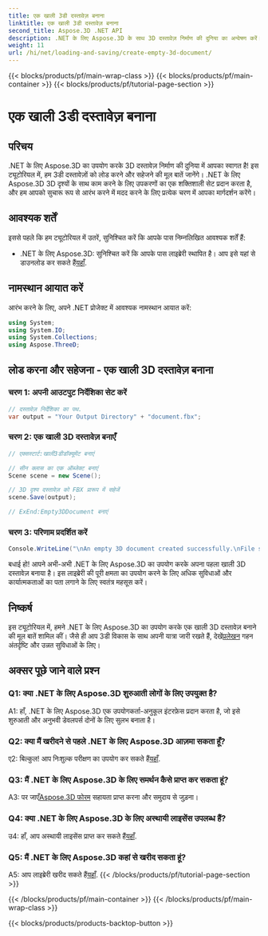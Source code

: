 ```yaml
---
title: एक खाली 3डी दस्तावेज़ बनाना
linktitle: एक खाली 3डी दस्तावेज़ बनाना
second_title: Aspose.3D .NET API
description: .NET के लिए Aspose.3D के साथ 3D दस्तावेज़ निर्माण की दुनिया का अन्वेषण करें। आश्चर्यजनक 3D दृश्यों को सहजता से बनाएं, संपादित करें और सहेजें।
weight: 11
url: /hi/net/loading-and-saving/create-empty-3d-document/
---
```


{{< blocks/products/pf/main-wrap-class >}}
{{< blocks/products/pf/main-container >}}
{{< blocks/products/pf/tutorial-page-section >}}

# एक खाली 3डी दस्तावेज़ बनाना

## परिचय

.NET के लिए Aspose.3D का उपयोग करके 3D दस्तावेज़ निर्माण की दुनिया में आपका स्वागत है! इस ट्यूटोरियल में, हम 3डी दस्तावेज़ों को लोड करने और सहेजने की मूल बातें जानेंगे। .NET के लिए Aspose.3D 3D दृश्यों के साथ काम करने के लिए उपकरणों का एक शक्तिशाली सेट प्रदान करता है, और हम आपको सुचारू रूप से आरंभ करने में मदद करने के लिए प्रत्येक चरण में आपका मार्गदर्शन करेंगे।

## आवश्यक शर्तें

इससे पहले कि हम ट्यूटोरियल में उतरें, सुनिश्चित करें कि आपके पास निम्नलिखित आवश्यक शर्तें हैं:

-  .NET के लिए Aspose.3D: सुनिश्चित करें कि आपके पास लाइब्रेरी स्थापित है। आप इसे यहां से डाउनलोड कर सकते हैं[यहाँ](https://releases.aspose.com/3d/net/).

## नामस्थान आयात करें

आरंभ करने के लिए, अपने .NET प्रोजेक्ट में आवश्यक नामस्थान आयात करें:

```csharp
using System;
using System.IO;
using System.Collections;
using Aspose.ThreeD;
```

## लोड करना और सहेजना - एक खाली 3D दस्तावेज़ बनाना

### चरण 1: अपनी आउटपुट निर्देशिका सेट करें

```csharp
// दस्तावेज़ निर्देशिका का पथ.
var output = "Your Output Directory" + "document.fbx";
```

### चरण 2: एक खाली 3D दस्तावेज़ बनाएँ

```csharp
// एक्सस्टार्ट:खाली3डीडॉक्यूमेंट बनाएं

// सीन क्लास का एक ऑब्जेक्ट बनाएं
Scene scene = new Scene();

// 3D दृश्य दस्तावेज़ को FBX प्रारूप में सहेजें
scene.Save(output);

// ExEnd:Empty3DDocument बनाएं
```

### चरण 3: परिणाम प्रदर्शित करें

```csharp
Console.WriteLine("\nAn empty 3D document created successfully.\nFile saved at " + output);
```

बधाई हो! आपने अभी-अभी .NET के लिए Aspose.3D का उपयोग करके अपना पहला खाली 3D दस्तावेज़ बनाया है। इस लाइब्रेरी की पूरी क्षमता का उपयोग करने के लिए अधिक सुविधाओं और कार्यात्मकताओं का पता लगाने के लिए स्वतंत्र महसूस करें।

## निष्कर्ष

 इस ट्यूटोरियल में, हमने .NET के लिए Aspose.3D का उपयोग करके एक खाली 3D दस्तावेज़ बनाने की मूल बातें शामिल कीं। जैसे ही आप 3डी विकास के साथ अपनी यात्रा जारी रखते हैं, देखें[प्रलेखन](https://reference.aspose.com/3d/net/) गहन अंतर्दृष्टि और उन्नत सुविधाओं के लिए।

## अक्सर पूछे जाने वाले प्रश्न

### Q1: क्या .NET के लिए Aspose.3D शुरुआती लोगों के लिए उपयुक्त है?

A1: हाँ, .NET के लिए Aspose.3D एक उपयोगकर्ता-अनुकूल इंटरफ़ेस प्रदान करता है, जो इसे शुरुआती और अनुभवी डेवलपर्स दोनों के लिए सुलभ बनाता है।

### Q2: क्या मैं खरीदने से पहले .NET के लिए Aspose.3D आज़मा सकता हूँ?

 ए2: बिल्कुल! आप निःशुल्क परीक्षण का उपयोग कर सकते हैं[यहाँ](https://releases.aspose.com/).

### Q3: मैं .NET के लिए Aspose.3D के लिए समर्थन कैसे प्राप्त कर सकता हूं?

 A3: पर जाएँ[Aspose.3D फोरम](https://forum.aspose.com/c/3d/18) सहायता प्राप्त करना और समुदाय से जुड़ना।

### Q4: क्या .NET के लिए Aspose.3D के लिए अस्थायी लाइसेंस उपलब्ध हैं?

 उ4: हाँ, आप अस्थायी लाइसेंस प्राप्त कर सकते हैं[यहाँ](https://purchase.aspose.com/temporary-license/).

### Q5: मैं .NET के लिए Aspose.3D कहां से खरीद सकता हूं?

 A5: आप लाइब्रेरी खरीद सकते हैं[यहाँ](https://purchase.aspose.com/buy).
{{< /blocks/products/pf/tutorial-page-section >}}

{{< /blocks/products/pf/main-container >}}
{{< /blocks/products/pf/main-wrap-class >}}

{{< blocks/products/products-backtop-button >}}
